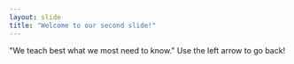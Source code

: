 ```yaml
---
layout: slide
title: "Welcome to our second slide!"
---
```

"We teach best what we most need to know."
Use the left arrow to go back!
